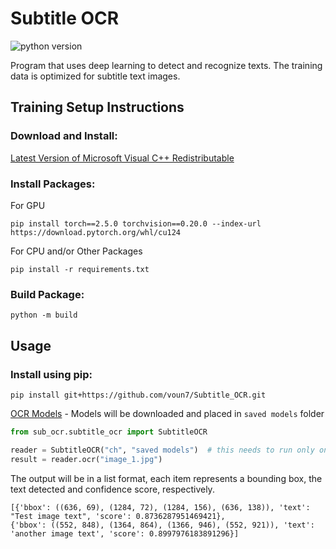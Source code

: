 # Subtitle OCR

![python version](https://img.shields.io/badge/Python-3.12-blue)

Program that uses deep learning to detect and recognize texts.
The training data is optimized for subtitle text images.

## Training Setup Instructions

### Download and Install:

[Latest Version of Microsoft Visual C++ Redistributable](https://learn.microsoft.com/en-US/cpp/windows/latest-supported-vc-redist)

### Install Packages:

For GPU

```
pip install torch==2.5.0 torchvision==0.20.0 --index-url https://download.pytorch.org/whl/cu124
```

For CPU and/or Other Packages

```commandline
pip install -r requirements.txt
```

### Build Package:

```commandline
python -m build
```

## Usage

### Install using pip:

```
pip install git+https://github.com/voun7/Subtitle_OCR.git
```

[OCR Models](https://www.dropbox.com/scl/fo/gkfzxqctfvnp600b9yy1x/ACIXdjd1JN2xjNX8ZKsuAHw?rlkey=zh2fzkz5gth8mohhb3gw2awe0&st=2jl1lq3e&dl=0) -
Models will be downloaded and placed in `saved models` folder

``` python
from sub_ocr.subtitle_ocr import SubtitleOCR

reader = SubtitleOCR("ch", "saved models")  # this needs to run only once to load the models into memory
result = reader.ocr("image_1.jpg")
```

The output will be in a list format, each item represents a bounding box, the text detected and confidence score,
respectively.

```
[{'bbox': ((636, 69), (1284, 72), (1284, 156), (636, 138)), 'text': "Test image text", 'score': 0.8736287951469421},
{'bbox': ((552, 848), (1364, 864), (1366, 946), (552, 921)), 'text': 'another image text', 'score': 0.8997976183891296}]
```
